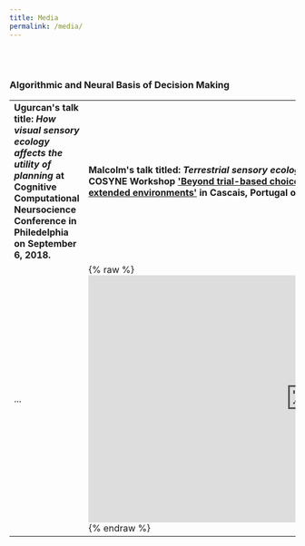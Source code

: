 ```yaml
---
title: Media
permalink: /media/
---
```

<br><br>

### Algorithmic and Neural Basis of Decision Making



<table class="recent">        
        <tr>
            <td style="text-align:left; font-weight: bold;%;">
                    Ugurcan's talk title: <i> How visual sensory ecology affects the utility of planning</i>
                at Cognitive Computational Neursocience Conference in Philedelphia on September 6, 2018.</td>
            <td style="text-align:left; font-weight: bold;%;">
                    Malcolm's talk titled: <i>Terrestrial sensory ecology provides a selective benefit to planning.</i>
                    at the COSYNE Workshop 
                    <a href="https://www.cosyne.org/c/index.php?title=Workshops2019_naturalistic_decisions">
                    'Beyond trial-based choice: decision-making in naturalistic and temporally extended environments'</a> 
                    in Cascais, Portugal on March 5, 2019.</td>
            <td style="text-align:left;font-weight: bold;">
                Malcolm's podcast interview on Sean Caroll's Mindscape: 
                    Sensing, Consciousness, and the Imagination</td>
        </tr>       
        <tr>
            <td> ... </td>
            <td> {% raw %}
                 <div class="videoWrapper">
                        <iframe control muted width="775" height="436" src="https://www.youtube.com/watch?v=Q3H-5Z3-6gM&feature=youtu.be"  frameborder="no" border="0" marginwidth="0" allow="accelerometer; autoplay; encrypted-media; gyroscope; picture-in-picture" allowfullscreen></iframe>
                 </div>
                 {% endraw %}
            </td>
            <td> 
                    {% raw %}
                    <iframe src="https://art19.com/shows/sean-carrolls-mindscape/episodes/e1b941fa-0a10-4f73-8a5a-1d916290d413/embed?theme=dark-blue" width="100%" height="200px" frameborder="no" border="0" marginwidth="0" scrolling="no"></iframe>
                    {% endraw %}
            </td>
        </tr>
</table>
